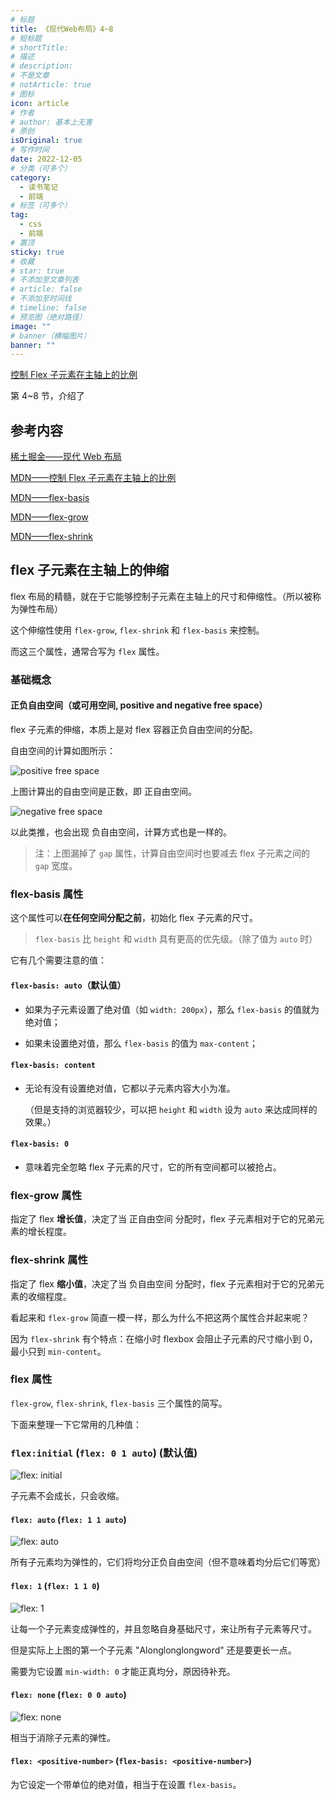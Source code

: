 ```yaml
---
# 标题
title: 《现代Web布局》4~8
# 短标题
# shortTitle: 
# 描述
# description: 
# 不是文章
# notArticle: true
# 图标
icon: article
# 作者
# author: 基本上无害
# 原创
isOriginal: true
# 写作时间
date: 2022-12-05
# 分类（可多个）
category:
  - 读书笔记
  - 前端
# 标签（可多个）
tag:
  - css
  - 前端
# 置顶
sticky: true
# 收藏
# star: true
# 不添加至文章列表
# article: false
# 不添加至时间线
# timeline: false
# 预览图（绝对路径）
image: ""
# banner（横幅图片）
banner: ""
---
```



[控制 Flex 子元素在主轴上的比例](https://developer.mozilla.org/zh-CN/docs/Web/CSS/CSS_Flexible_Box_Layout/Controlling_Ratios_of_Flex_Items_Along_the_Main_Ax)

第 4~8 节，介绍了

<!-- more -->

## 参考内容

[稀土掘金——现代 Web 布局](https://juejin.cn/book/7161370789680250917)

[MDN——控制 Flex 子元素在主轴上的比例](https://developer.mozilla.org/zh-CN/docs/Web/CSS/CSS_Flexible_Box_Layout/Controlling_Ratios_of_Flex_Items_Along_the_Main_Ax)

[MDN——flex-basis](https://developer.mozilla.org/zh-CN/docs/Web/CSS/flex-basis)

[MDN——flex-grow](https://developer.mozilla.org/zh-CN/docs/Web/CSS/flex-grow)

[MDN——flex-shrink](https://developer.mozilla.org/zh-CN/docs/Web/CSS/flex-shrink)

## flex 子元素在主轴上的伸缩

flex 布局的精髓，就在于它能够控制子元素在主轴上的尺寸和伸缩性。（所以被称为弹性布局）

这个伸缩性使用 `flex-grow`, `flex-shrink` 和 `flex-basis` 来控制。

而这三个属性，通常合写为 `flex` 属性。

### 基础概念

#### 正负自由空间（或可用空间, positive and negative free space）

flex 子元素的伸缩，本质上是对 flex 容器正负自由空间的分配。

自由空间的计算如图所示：

![positive free space](https://s2.loli.net/2022/12/09/3CkRxIDefuKsyU8.jpg)

上图计算出的自由空间是正数，即 正自由空间。

![negative free space](https://s2.loli.net/2022/12/09/4YhbTaj38yFt7oV.jpg)

以此类推，也会出现 负自由空间，计算方式也是一样的。

> 注：上图漏掉了 `gap` 属性，计算自由空间时也要减去 flex 子元素之间的 `gap` 宽度。

### flex-basis 属性

这个属性可以**在任何空间分配之前**，初始化 flex 子元素的尺寸。

> `flex-basis` 比 `height` 和 `width` 具有更高的优先级。（除了值为 `auto` 时）

它有几个需要注意的值：

#### `flex-basis: auto`（默认值）

- 如果为子元素设置了绝对值（如 `width: 200px`），那么 `flex-basis` 的值就为绝对值；

- 如果未设置绝对值，那么 `flex-basis` 的值为 `max-content`；

#### `flex-basis: content`

- 无论有没有设置绝对值，它都以子元素内容大小为准。

    （但是支持的浏览器较少，可以把 `height` 和 `width` 设为 `auto` 来达成同样的效果。）

#### `flex-basis: 0`

- 意味着完全忽略 flex 子元素的尺寸，它的所有空间都可以被抢占。

### flex-grow 属性

指定了 flex **增长值**，决定了当 正自由空间 分配时，flex 子元素相对于它的兄弟元素的增长程度。

### flex-shrink 属性

指定了 flex **缩小值**，决定了当 负自由空间 分配时，flex 子元素相对于它的兄弟元素的收缩程度。

看起来和 `flex-grow` 简直一模一样，那么为什么不把这两个属性合并起来呢？

因为 `flex-shrink` 有个特点：在缩小时 flexbox 会阻止子元素的尺寸缩小到 0，最小只到 `min-content`。

### flex 属性

`flex-grow`, `flex-shrink`, `flex-basis` 三个属性的简写。

下面来整理一下它常用的几种值：

### `flex:initial` (`flex: 0 1 auto`) (默认值)

![flex: initial](https://s2.loli.net/2022/12/09/mLeYsU48VZ9pTuk.webp)

子元素不会成长，只会收缩。

#### `flex: auto` (`flex: 1 1 auto`)

![flex: auto](https://s2.loli.net/2022/12/09/TSxHyDf6dRmZ2iA.webp)

所有子元素均为弹性的，它们将均分正负自由空间（但不意味着均分后它们等宽）

#### `flex: 1` (`flex: 1 1 0`)

![flex: 1](https://s2.loli.net/2022/12/09/9zcTv2BZKHJNp1g.webp)

让每一个子元素变成弹性的，并且忽略自身基础尺寸，来让所有子元素等尺寸。

但是实际上上图的第一个子元素 "Alonglonglongword" 还是要更长一点。

需要为它设置 `min-width: 0` 才能正真均分，原因待补充。

#### `flex: none` (`flex: 0 0 auto`)

![flex: none](https://s2.loli.net/2022/12/09/jnJHGpS6ClhY1VX.webp)

相当于消除子元素的弹性。

#### `flex: <positive-number>` (`flex-basis: <positive-number>`)

为它设定一个带单位的绝对值，相当于在设置 `flex-basis`。

